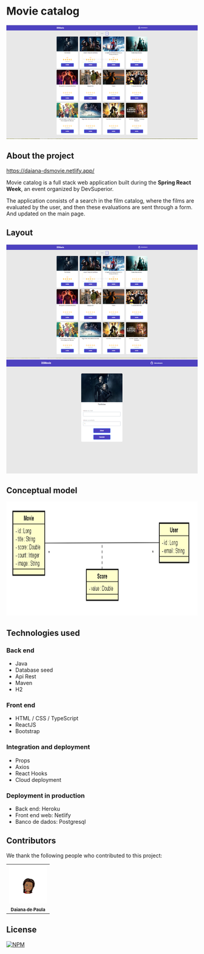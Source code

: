 # Movie catalog

<div align="center" >
  <img src="https://github.com/daianaadepaula/dsmovie/blob/main/img-readme/inicial-page.PNG" alt="Image Project" height="300px" width="600px">
 </div>


## About the project

https://daiana-dsmovie.netlify.app/

Movie catalog is a full stack web application built during the **Spring React Week**, an event organized by DevSuperior.

The application consists of a search in the film catalog, where the films are evaluated by the user, and then these evaluations are sent through a form. And updated on the main page.


## Layout

<div align="center" >
  <img src="https://github.com/daianaadepaula/dsmovie/blob/main/img-readme/inicial-page.PNG" alt="Image Project" height="300px" width="600px">
  <img src="https://github.com/daianaadepaula/dsmovie/blob/main/img-readme/form-page.PNG" alt="Image Project" height="300px" width="600px">
 </div>

## Conceptual model

<div align="center" >
  <img src="https://github.com/daianaadepaula/dsmovie/blob/main/img-readme/conceptual-model-1.PNG" alt="Image Project" height="300px" width="600px">  
 </div>

## Technologies used
### Back end
- Java
- Database seed
- Api Rest
- Maven
- H2
### Front end
- HTML / CSS / TypeScript
- ReactJS
- Bootstrap
### Integration and deployment
- Props
- Axios
- React Hooks
- Cloud deployment
### Deployment in production
- Back end: Heroku
- Front end web: Netlify
- Banco de dados: Postgresql

## Contributors

We thank the following people who contributed to this project:

<table>
  <tr>
    <td align="center">
      <a href="#">
        <img src="https://github.com/daianaadepaula/daianaadepaula/blob/master/assets/daianaanimacaopiscadinhasemcirculo.png" width="100px;" alt="Foto da Daiana de Paula no GitHub"/><br>
        <sub>
          <b>Daiana de Paula</b>
        </sub>
      </a>
    </td>
    
</table>

## License

[![NPM](https://img.shields.io/npm/l/react)](https://github.com/daianaadepaula/dsmovie/blob/main/LICENSE) 

<br>
